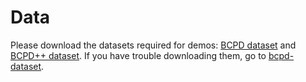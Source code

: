 # Data
Please download the datasets required for demos:
[BCPD dataset](https://www.dropbox.com/s/6kd4uiyt150uyz9/bcpd-demodata20200127.zip?dl=1) and
[BCPD++ dataset](https://www.dropbox.com/s/um46xujczko39jk/bcpd-pp-demodata20210226.zip?dl=1).
If you have trouble downloading them, go to [bcpd-dataset](https://github.com/ohirose/bcpd-dataset).


